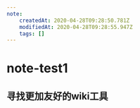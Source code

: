 ```yaml
---
note:
    createdAt: 2020-04-28T09:28:50.781Z
    modifiedAt: 2020-04-28T09:28:55.947Z
    tags: []
---
```

# note-test1
## 寻找更加友好的wiki工具
